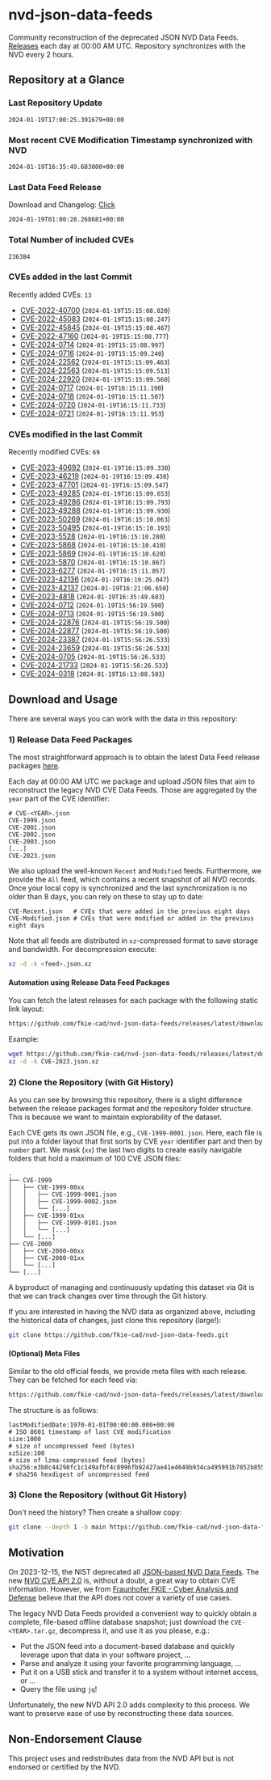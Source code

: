 # nvd-json-data-feeds

Community reconstruction of the deprecated JSON NVD Data Feeds. 
[Releases](https://github.com/fkie-cad/nvd-json-data-feeds/releases/latest) each day at 00:00 AM UTC.
Repository synchronizes with the NVD every 2 hours.

## Repository at a Glance

### Last Repository Update

```plain
2024-01-19T17:00:25.391679+00:00
```

### Most recent CVE Modification Timestamp synchronized with NVD

```plain
2024-01-19T16:35:49.683000+00:00
```

### Last Data Feed Release

Download and Changelog: [Click](https://github.com/fkie-cad/nvd-json-data-feeds/releases/latest)

```plain
2024-01-19T01:00:28.268681+00:00
```

### Total Number of included CVEs

```plain
236384
```

### CVEs added in the last Commit

Recently added CVEs: `13`

* [CVE-2022-40700](CVE-2022/CVE-2022-407xx/CVE-2022-40700.json) (`2024-01-19T15:15:08.020`)
* [CVE-2022-45083](CVE-2022/CVE-2022-450xx/CVE-2022-45083.json) (`2024-01-19T15:15:08.247`)
* [CVE-2022-45845](CVE-2022/CVE-2022-458xx/CVE-2022-45845.json) (`2024-01-19T15:15:08.467`)
* [CVE-2022-47160](CVE-2022/CVE-2022-471xx/CVE-2022-47160.json) (`2024-01-19T15:15:08.777`)
* [CVE-2024-0714](CVE-2024/CVE-2024-07xx/CVE-2024-0714.json) (`2024-01-19T15:15:08.997`)
* [CVE-2024-0716](CVE-2024/CVE-2024-07xx/CVE-2024-0716.json) (`2024-01-19T15:15:09.240`)
* [CVE-2024-22562](CVE-2024/CVE-2024-225xx/CVE-2024-22562.json) (`2024-01-19T15:15:09.463`)
* [CVE-2024-22563](CVE-2024/CVE-2024-225xx/CVE-2024-22563.json) (`2024-01-19T15:15:09.513`)
* [CVE-2024-22920](CVE-2024/CVE-2024-229xx/CVE-2024-22920.json) (`2024-01-19T15:15:09.560`)
* [CVE-2024-0717](CVE-2024/CVE-2024-07xx/CVE-2024-0717.json) (`2024-01-19T16:15:11.190`)
* [CVE-2024-0718](CVE-2024/CVE-2024-07xx/CVE-2024-0718.json) (`2024-01-19T16:15:11.507`)
* [CVE-2024-0720](CVE-2024/CVE-2024-07xx/CVE-2024-0720.json) (`2024-01-19T16:15:11.733`)
* [CVE-2024-0721](CVE-2024/CVE-2024-07xx/CVE-2024-0721.json) (`2024-01-19T16:15:11.953`)


### CVEs modified in the last Commit

Recently modified CVEs: `69`

* [CVE-2023-40692](CVE-2023/CVE-2023-406xx/CVE-2023-40692.json) (`2024-01-19T16:15:09.330`)
* [CVE-2023-46219](CVE-2023/CVE-2023-462xx/CVE-2023-46219.json) (`2024-01-19T16:15:09.430`)
* [CVE-2023-47701](CVE-2023/CVE-2023-477xx/CVE-2023-47701.json) (`2024-01-19T16:15:09.547`)
* [CVE-2023-49285](CVE-2023/CVE-2023-492xx/CVE-2023-49285.json) (`2024-01-19T16:15:09.653`)
* [CVE-2023-49286](CVE-2023/CVE-2023-492xx/CVE-2023-49286.json) (`2024-01-19T16:15:09.793`)
* [CVE-2023-49288](CVE-2023/CVE-2023-492xx/CVE-2023-49288.json) (`2024-01-19T16:15:09.930`)
* [CVE-2023-50269](CVE-2023/CVE-2023-502xx/CVE-2023-50269.json) (`2024-01-19T16:15:10.063`)
* [CVE-2023-50495](CVE-2023/CVE-2023-504xx/CVE-2023-50495.json) (`2024-01-19T16:15:10.193`)
* [CVE-2023-5528](CVE-2023/CVE-2023-55xx/CVE-2023-5528.json) (`2024-01-19T16:15:10.280`)
* [CVE-2023-5868](CVE-2023/CVE-2023-58xx/CVE-2023-5868.json) (`2024-01-19T16:15:10.410`)
* [CVE-2023-5869](CVE-2023/CVE-2023-58xx/CVE-2023-5869.json) (`2024-01-19T16:15:10.620`)
* [CVE-2023-5870](CVE-2023/CVE-2023-58xx/CVE-2023-5870.json) (`2024-01-19T16:15:10.867`)
* [CVE-2023-6277](CVE-2023/CVE-2023-62xx/CVE-2023-6277.json) (`2024-01-19T16:15:11.057`)
* [CVE-2023-42136](CVE-2023/CVE-2023-421xx/CVE-2023-42136.json) (`2024-01-19T16:19:25.047`)
* [CVE-2023-42137](CVE-2023/CVE-2023-421xx/CVE-2023-42137.json) (`2024-01-19T16:21:06.650`)
* [CVE-2023-4818](CVE-2023/CVE-2023-48xx/CVE-2023-4818.json) (`2024-01-19T16:35:49.683`)
* [CVE-2024-0712](CVE-2024/CVE-2024-07xx/CVE-2024-0712.json) (`2024-01-19T15:56:19.500`)
* [CVE-2024-0713](CVE-2024/CVE-2024-07xx/CVE-2024-0713.json) (`2024-01-19T15:56:19.500`)
* [CVE-2024-22876](CVE-2024/CVE-2024-228xx/CVE-2024-22876.json) (`2024-01-19T15:56:19.500`)
* [CVE-2024-22877](CVE-2024/CVE-2024-228xx/CVE-2024-22877.json) (`2024-01-19T15:56:19.500`)
* [CVE-2024-23387](CVE-2024/CVE-2024-233xx/CVE-2024-23387.json) (`2024-01-19T15:56:26.533`)
* [CVE-2024-23659](CVE-2024/CVE-2024-236xx/CVE-2024-23659.json) (`2024-01-19T15:56:26.533`)
* [CVE-2024-0705](CVE-2024/CVE-2024-07xx/CVE-2024-0705.json) (`2024-01-19T15:56:26.533`)
* [CVE-2024-21733](CVE-2024/CVE-2024-217xx/CVE-2024-21733.json) (`2024-01-19T15:56:26.533`)
* [CVE-2024-0318](CVE-2024/CVE-2024-03xx/CVE-2024-0318.json) (`2024-01-19T16:13:08.503`)


## Download and Usage

There are several ways you can work with the data in this repository:

### 1) Release Data Feed Packages

The most straightforward approach is to obtain the latest Data Feed release packages [here](https://github.com/fkie-cad/nvd-json-data-feeds/releases/latest).

Each day at 00:00 AM UTC we package and upload JSON files that aim to reconstruct the legacy NVD CVE Data Feeds.
Those are aggregated by the `year` part of the CVE identifier:

```
# CVE-<YEAR>.json
CVE-1999.json
CVE-2001.json
CVE-2002.json
CVE-2003.json
[...]
CVE-2023.json
```

We also upload the well-known `Recent` and `Modified` feeds.
Furthermore, we provide the `All` feed, which contains a recent snapshot of all NVD records.
Once your local copy is synchronized and the last synchronization is no older than 8 days, you can rely on these to stay up to date:

```plain
CVE-Recent.json   # CVEs that were added in the previous eight days
CVE-Modified.json # CVEs that were modified or added in the previous eight days
```

Note that all feeds are distributed in `xz`-compressed format to save storage and bandwidth.
For decompression execute:

```sh
xz -d -k <feed>.json.xz
```


#### Automation using Release Data Feed Packages

You can fetch the latest releases for each package with the following static link layout:

```sh
https://github.com/fkie-cad/nvd-json-data-feeds/releases/latest/download/CVE-<YEAR>.json.xz
```

Example:

```sh
wget https://github.com/fkie-cad/nvd-json-data-feeds/releases/latest/download/CVE-2023.json.xz
xz -d -k CVE-2023.json.xz
```



### 2) Clone the Repository (with Git History)

As you can see by browsing this repository, there is a slight difference between the release packages format and the repository folder structure.
This is because we want to maintain explorability of the dataset.

Each CVE gets its own JSON file, e.g., `CVE-1999-0001.json`.
Here, each file is put into a folder layout that first sorts by CVE `year` identifier part and then by `number` part.
We mask (`xx`) the last two digits to create easily navigable folders that hold a maximum of 100 CVE JSON files:

```plain
.
├── CVE-1999
│   ├── CVE-1999-00xx
│   │   ├── CVE-1999-0001.json
│   │   ├── CVE-1999-0002.json
│   │   └── [...]
│   ├── CVE-1999-01xx
│   │   ├── CVE-1999-0101.json
│   │   └── [...]
│   └── [...]
├── CVE-2000
│   ├── CVE-2000-00xx
│   ├── CVE-2000-01xx
│   └── [...]
└── [...]
```

A byproduct of managing and continuously updating this dataset via Git is that we can track changes over time through the Git history.

If you are interested in having the NVD data as organized above, including the historical data of changes, just clone this repository (large!):

```sh
git clone https://github.com/fkie-cad/nvd-json-data-feeds.git
```

#### (Optional) Meta Files

Similar to the old official feeds, we provide meta files with each release. They can be fetched for each feed via:

```sh
https://github.com/fkie-cad/nvd-json-data-feeds/releases/latest/download/CVE-<YEAR>.meta
```

The structure is as follows:

```plain
lastModifiedDate:1970-01-01T00:00:00.000+00:00                          # ISO 8601 timestamp of last CVE modification
size:1000                                                               # size of uncompressed feed (bytes)
xzSize:100                                                              # size of lzma-compressed feed (bytes)
sha256:e3b0c44298fc1c149afbf4c8996fb92427ae41e4649b934ca495991b7852b855 # sha256 hexdigest of uncompressed feed
```


### 3) Clone the Repository (without Git History)

Don't need the history? Then create a shallow copy:

```sh
git clone --depth 1 -b main https://github.com/fkie-cad/nvd-json-data-feeds.git
```

## Motivation

On 2023-12-15, the NIST deprecated all [JSON-based NVD Data Feeds](https://nvd.nist.gov/vuln/data-feeds#divRetirementBanner-1).
The new [NVD CVE API 2.0](https://nvd.nist.gov/developers/vulnerabilities) is, without a doubt, a great way to obtain CVE information.
However, we from [Fraunhofer FKIE - Cyber Analysis and Defense](https://www.fkie.fraunhofer.de/en/departments/cad.html) believe that the API does not cover a variety of use cases.

The legacy NVD Data Feeds provided a convenient way to quickly obtain a complete, file-based offline database snapshot; just download the `CVE-<YEAR>.tar.gz`, decompress it, and use it as you please, e.g.:

* Put the JSON feed into a document-based database and quickly leverage upon that data in your software project, ...
* Parse and analyze it using your favorite programming language, ...
* Put it on a USB stick and transfer it to a system without internet access, or ...
* Query the file using `jq`!

Unfortunately, the new NVD API 2.0 adds complexity to this process.
We want to preserve ease of use by reconstructing these data sources.

## Non-Endorsement Clause

This project uses and redistributes data from the NVD API but is not endorsed or certified by the NVD.